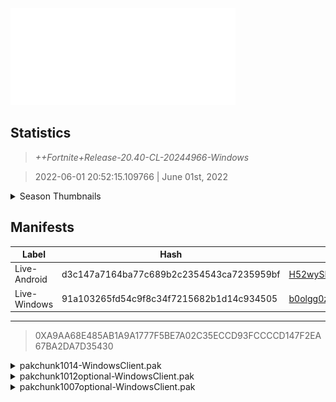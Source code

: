 <div style="pointer-events: none">
  <img style="pointer-events: none" src="https://raw.githubusercontent.com/Tectors/Archive/master/source/dependents/gen.20.40.svg" width="360" height="155">
<div>

## Statistics
> *++Fortnite+Release-20.40-CL-20244966-Windows*

> 2022-06-01 20:52:15.109766 | June 01st, 2022

<details>
  <summary>Season Thumbnails</summary>

  > Seasonal thumbnails are a season's normal ltms and their photos.

  | Name | ID |
  | - | - |
  | [Zero Build - Duos](https://raw.githubusercontent.com/Tectors/Archive/master/source/dependents/monthly-rotaton/playlist_nobuildbr_duo_20_40.png) | Playlist_NoBuildBR_Duo |
  | [Solo](https://raw.githubusercontent.com/Tectors/Archive/master/source/dependents/monthly-rotaton/playlist_defaultsolo_20_40.png) | Playlist_DefaultSolo |
  | [Zero Build - Trios](https://raw.githubusercontent.com/Tectors/Archive/master/source/dependents/monthly-rotaton/playlist_nobuildbr_trio_20_40.png) | Playlist_NoBuildBR_Trio |
  | [Zero Build - Solo](https://raw.githubusercontent.com/Tectors/Archive/master/source/dependents/monthly-rotaton/playlist_nobuildbr_solo_20_40.png) | Playlist_NoBuildBR_Solo |
</details>

## Manifests
| Label | Hash | Route |
| - | - | - |
| Live-Android | d3c147a7164ba77c689b2c2354543ca7235959bf | [H52wySE2fj_VVubdtkS2_b3_n1801g](https://github.com/Tectors/Archive/blob/master/manifests/H52wySE2fj_VVubdtkS2_b3_n1801g.manifest) |
| Live-Windows | 91a103265fd54c9f8c34f7215682b1d14c934505 | [b0olgg0z0UhYUqjbukqGxSxCfxHNWQ](https://github.com/Tectors/Archive/blob/master/manifests/b0olgg0z0UhYUqjbukqGxSxCfxHNWQ.manifest) |

---

> 0XA9AA68E485AB1A9A1777F5BE7A02C35ECCD93FCCCCD147F2EA67BA2DA7D35430

<details>
  <summary>pakchunk1014-WindowsClient.pak</summary>

  > FortniteGame/Content/Paks/pakchunk1014-WindowsClient.pak

  > 0xD11BF74ADB070BD3AF0BA50347E2FE08B833EB713EA8699EFB3C3AB1E6DDDAE7

  <img src="https://raw.githubusercontent.com/Tectors/Archive/master/source/dependents/referred/EID_Swish.svg" width="100"> 
</details>

<details>
  <summary>pakchunk1012optional-WindowsClient.pak</summary>

  > FortniteGame/Content/Paks/pakchunk1012optional-WindowsClient.pak

  > 0x629EDDB0E60EEFBF06EEE4593588466A0D9D893EF4BE1BB68405AF933BED1E38

  <img src="https://raw.githubusercontent.com/Tectors/Archive/master/source/dependents/referred/Pickaxe_ID_796_IndigoMale.svg" width="100"> <img src="https://raw.githubusercontent.com/Tectors/Archive/master/source/dependents/referred/EID_Indigo.svg" width="100"> <img src="https://raw.githubusercontent.com/Tectors/Archive/master/source/dependents/referred/CID_A_397_Athena_Commando_M_Indigo.svg" width="100"> <img src="https://raw.githubusercontent.com/Tectors/Archive/master/source/dependents/referred/BID_A_002_IndigoMale.svg" width="100"> 
</details>

<details>
  <summary>pakchunk1007optional-WindowsClient.pak</summary>

  > FortniteGame/Content/Paks/pakchunk1007optional-WindowsClient.pak

  > 0x6287D9696F82465D23855864A7DCF60905A14CFC328D0E9D6C7B484A42C37D55

  <img src="https://raw.githubusercontent.com/Tectors/Archive/master/source/dependents/referred/Wrap_476_Alfredo.svg" width="100"> <img src="https://raw.githubusercontent.com/Tectors/Archive/master/source/dependents/referred/SPID_406_Alfredo_Quest.svg" width="100"> <img src="https://raw.githubusercontent.com/Tectors/Archive/master/source/dependents/referred/Pickaxe_ID_801_AlfredoMale.svg" width="100"> <img src="https://raw.githubusercontent.com/Tectors/Archive/master/source/dependents/referred/Glider_ID_367_AlfredoMale.svg" width="100"> <img src="https://raw.githubusercontent.com/Tectors/Archive/master/source/dependents/referred/Emoji_S20_Alfredo_Tournament.svg" width="100"> <img src="https://raw.githubusercontent.com/Tectors/Archive/master/source/dependents/referred/EID_Alfredo.svg" width="100"> <img src="https://raw.githubusercontent.com/Tectors/Archive/master/source/dependents/referred/CID_A_415_Athena_Commando_M_Alfredo.svg" width="100"> <img src="https://raw.githubusercontent.com/Tectors/Archive/master/source/dependents/referred/BID_A_012_AlfredoMale.svg" width="100"> 
</details>

